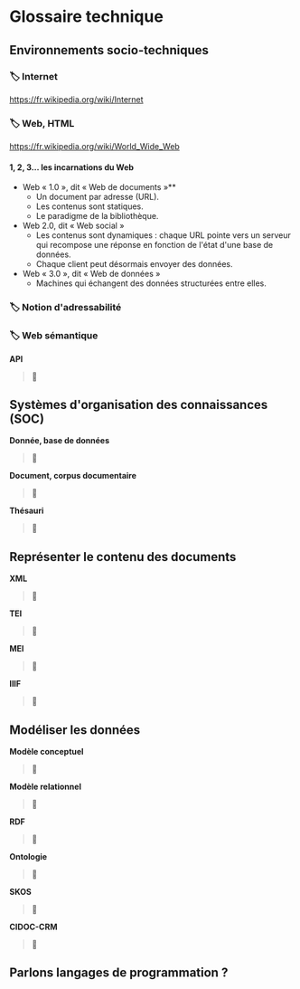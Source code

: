 # Glossaire technique

## Environnements socio-techniques

### 🏷️ Internet

https://fr.wikipedia.org/wiki/Internet

### 🏷️ Web, HTML

https://fr.wikipedia.org/wiki/World_Wide_Web

#### 1, 2, 3… les incarnations du Web

- Web « 1.0 », dit « Web de documents »**
  - Un document par adresse (URL).
  - Les contenus sont statiques.
  - Le paradigme de la bibliothèque.
- Web 2.0, dit « Web social »
  - Les contenus sont dynamiques : chaque URL pointe vers un serveur qui recompose une réponse en fonction de l'état d'une base de données.
  - Chaque client peut désormais envoyer des données.
- Web « 3.0 », dit « Web de données »
  - Machines qui échangent des données structurées entre elles.

### 🏷️ Notion d'adressabilité

### 🏷️ Web sémantique

**API**
> 🐌

## Systèmes d'organisation des connaissances (SOC)

**Donnée, base de données**
> 🐌

**Document, corpus documentaire**
> 🐌

**Thésauri**
> 🐌

## Représenter le contenu des documents

**XML**
> 🐌

**TEI**
> 🐌

**MEI**
> 🐌

**IIIF**
> 🐌

## Modéliser les données

**Modèle conceptuel**
> 🐌

**Modèle relationnel**
> 🐌

**RDF**
> 🐌

**Ontologie**
> 🐌

**SKOS**
> 🐌

**CIDOC-CRM**
> 🐌

## Parlons langages de programmation ?